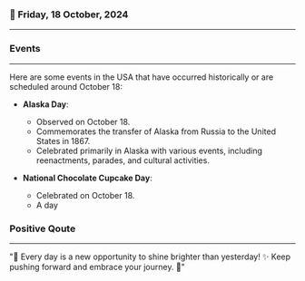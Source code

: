 ### 📅 Friday, 18 October, 2024
------
### Events
------
Here are some events in the USA that have occurred historically or are scheduled around October 18:

- **Alaska Day**:
  - Observed on October 18.
  - Commemorates the transfer of Alaska from Russia to the United States in 1867.
  - Celebrated primarily in Alaska with various events, including reenactments, parades, and cultural activities.

- **National Chocolate Cupcake Day**:
  - Celebrated on October 18.
  - A day
### Positive Qoute
------
"🌟 Every day is a new opportunity to shine brighter than yesterday! ✨ Keep pushing forward and embrace your journey. 🚀"
